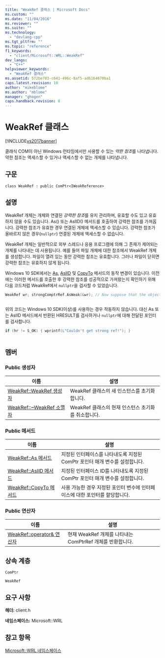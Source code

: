 ```yaml
---
title: "WeakRef 클래스 | Microsoft Docs"
ms.custom: ""
ms.date: "11/04/2016"
ms.reviewer: ""
ms.suite: ""
ms.technology: 
  - "devlang-cpp"
ms.tgt_pltfrm: ""
ms.topic: "reference"
f1_keywords: 
  - "client/Microsoft::WRL::WeakRef"
dev_langs: 
  - "C++"
helpviewer_keywords: 
  - "WeakRef 클래스"
ms.assetid: 572be703-c641-496c-8af5-ad6164670ba1
caps.latest.revision: 10
author: "mikeblome"
ms.author: "mblome"
manager: "ghogen"
caps.handback.revision: 8
---
```

# WeakRef 클래스
[!INCLUDE[vs2017banner](../assembler/inline/includes/vs2017banner.md)]

클래식 COM이 아닌 Windows 런타임에서만 사용할 수 있는 *약한 참조*를 나타냅니다. 약한 참조는 액세스할 수 있거나 액세스할 수 없는 개체를 나타냅니다.  
  
## 구문  
  
```  
class WeakRef : public ComPtr<IWeakReference>  
```  
  
## 설명  
 WeakRef 개체는 개체와 연결된 *강력한 참조*를 유지 관리하며, 유효할 수도 있고 유효하지 않을 수도 있습니다. As\(\) 또는 AsIID\(\) 메서드를 호출하여 강력한 참조를 가져옵니다. 강력한 참조가 유효한 경우 연결된 개체에 액세스할 수 있습니다. 강력한 참조가 올바르지 않은 경우\(`nullptr`\) 연결된 개체에 액세스할 수 없습니다.  
  
 WeakRef 개체는 일반적으로 외부 스레드나 응용 프로그램에 의해 그 존재가 제어되는 개체를 나타내는 데 사용됩니다. 예를 들어 파일 개체에 대한 참조에서 WeakRef 개체를 생성합니다. 파일이 열려 있는 동안 강력한 참조는 유효합니다. 그러나 파일이 닫히면 강력한 참조는 유효하지 않게 됩니다.  
  
 Windows 10 SDK에서는 [As](../windows/weakref-as-method.md), [AsIID](../windows/weakref-asiid-method.md) 및 [CopyTo](../windows/weakref-copyto-method.md) 메서드의 동작 변경이 있습니다. 이전에는 이러한 메서드를 호출한 후 강력한 참조를 성공적으로 가져왔는지 확인하기 위해 다음 코드처럼 WeakRef에서 `nullptr`을 검사할 수 있었습니다.  
  
```cpp  
WeakRef wr; strongComptrRef.AsWeak(&wr); // Now suppose that the object strongComPtrRef points to no longer exists // and the following code tries to get a strong ref from the weak ref: ComPtr<ISomeInterface> strongRef; HRESULT hr = wr.As(&strongRef); // This check won't work with the Windows 10 SDK version of the library. // Use the HRESULT from previous As() call instead. if(wr == nullptr) { wprintf(L"Couldn’t get strong ref!"); }  
  
```  
  
 위의 코드는 Windows 10 SDK\(이상\)를 사용하는 경우 작동하지 않습니다. 대신 As 또는 AsIID 메서드에서 반환된 HRESULT를 검사하거나 `nullptr`에 대해 전달된 포인터를 검사합니다.  
  
```cpp  
if (hr != S_OK) { wprintf(L"Couldn't get strong ref!"); }  
  
```  
  
## 멤버  
  
### Public 생성자  
  
|이름|설명|  
|--------|--------|  
|[WeakRef::WeakRef 생성자](../windows/weakref-weakref-constructor.md)|WeakRef 클래스의 새 인스턴스를 초기화합니다.|  
|[WeakRef::~WeakRef 소멸자](../windows/weakref-tilde-weakref-destructor.md)|WeakRef 클래스의 현재 인스턴스 초기화를 취소합니다.|  
  
### Public 메서드  
  
|이름|설명|  
|--------|--------|  
|[WeakRef::As 메서드](../windows/weakref-as-method.md)|지정된 인터페이스를 나타내도록 지정된 ComPtr 포인터 매개 변수를 설정합니다.|  
|[WeakRef::AsIID 메서드](../windows/weakref-asiid-method.md)|지정된 인터페이스 ID를 나타내도록 지정된 ComPtr 포인터 매개 변수를 설정합니다.|  
|[WeakRef::CopyTo 메서드](../windows/weakref-copyto-method.md)|사용 가능한 경우 지정된 포인터 변수에 인터페이스에 대한 포인터를 할당합니다.|  
  
### Public 연산자  
  
|이름|설명|  
|--------|--------|  
|[WeakRef::operator& 연산자](../windows/weakref-operator-ampersand-operator.md)|현재 WeakRef 개체를 나타내는 ComPtrRef 개체를 반환합니다.|  
  
## 상속 계층  
 `ComPtr`  
  
 `WeakRef`  
  
## 요구 사항  
 **헤더:** client.h  
  
 **네임스페이스:** Microsoft::WRL  
  
## 참고 항목  
 [Microsoft::WRL 네임스페이스](../windows/microsoft-wrl-namespace.md)